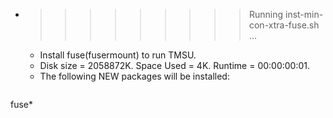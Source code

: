 * >>>>>>>>> Running inst-min-con-xtra-fuse.sh ...
  * Install fuse(fusermount) to run TMSU.
  * Disk size = 2058872K. Space Used = 4K. Runtime = 00:00:00:01.
  * The following NEW packages will be installed:
  ```bash
fuse*
  ```
